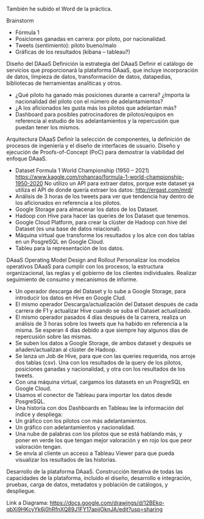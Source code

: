 También he subido el Word de la práctica.

Brainstorm

-	Fórmula 1 
-	Posiciones ganadas en carrera: por piloto, por nacionalidad. 
-	Tweets (sentimiento): piloto bueno/malo
-	Gráficas de los resultados (kibana – tableau?)


Diseño del DAaaS
Definición la estrategia del DAaaS
Definir el catálogo de servicios que proporcionará la plataforma DAaaS, que incluye incorporación de datos, limpieza de datos, transformación de datos, datapedias, bibliotecas de herramientas analíticas y otros.
-	¿Qué piloto ha ganado más posiciones durante a carrera? ¿Importa la nacionalidad del piloto con el número de adelantamientos?
-	¿A los aficionados les gusta más los pilotos que adelantan más?
-	Dashboard para posibles patrocinadores de pilotos/equipos en referencia al estudio de los adelantamientos y la repercusión que puedan tener los mismos. 

Arquitectura DAaaS
Definir la selección de componentes, la definición de procesos de ingeniería y el diseño de interfaces de usuario. Diseño y ejecución de Proofs-of-Concept (PoC) para demostrar la viabilidad del enfoque DAaaS.
-	Dataset Formula 1 World Championship (1950 – 2021) https://www.kaggle.com/rohanrao/formula-1-world-championship-1950-2020
No utilizo un API para extraer datos, porque este dataset ya utiliza el API de donde quería extraer los datos: http://ergast.com/mrd/ 
-	Análisis de 3 horas de los tweets para ver que tendencia hay dentro de los aficionados en referencia a los pilotos.
-	Google Storage para almacenar los datos de los Dataset. 
-	Hadoop con Hive para hacer las queries de los Dataset que tenemos. 
-	Google Cloud Platform, para crear la clúster de Hadoop con hive del Dataset (es una base de datos relacional).
-	Máquina virtual que transforme los resultados y los alce con dos tablas en un PosgreSQL en Google Cloud.
-	Tableu para la representación de los datos.

DAaaS Operating Model Design and Rollout
Personalizar los modelos operativos DAaaS para cumplir con los procesos, la estructura organizacional, las reglas y el gobierno de los clientes individuales. Realizar seguimiento de consumo y mecanismos de informe.

-	Un operador descarga del Dataset y lo sube a Google Storage, para introducir los datos en Hive en Google Clud.
-	El mismo operador Descarga/actualización del Dataset después de cada carrera de F1 y actualizar Hive cuando se suba el Dataset actualizado. 
-	El mismo operador pasados 4 días después de la carrera, realiza un análisis de 3 horas sobre los tweets que ha habido en referencia a la misma. Se esperan 4 días debido a que siempre hay algunos días de repercusión sobre las mismas.
-	Se suben los datos a Google Storage, de ambos dataset y después se añaden/actualizan al clúster de Hadoop.
-	Se lanza un Job de Hive, para que con las queries requerida, nos arroje dos tablas (csv). Una con los resultados de la query de los pilotos, posiciones ganadas y nacionalidad, y otra con los resultados de los tweets.
-	Con una máquina virtual, cargamos los datasets en un PosgreSQL en Google Cloud.
-	Usamos el conector de Tableau para importar los datos desde PosgreSQL.
-	Una historia con dos Dashboards en Tableau lee la información del índice y despliega:
-	Un gráfico con los pilotos con más adelantamientos.
-	Un gráfico con adelantamientos y nacionalidad.
-	Una nube de palabras con los pilotos que se está hablando más, y poner en verde los que tengan mejor valoración y en rojo los que peor valoración tengan.
-	Se envía al cliente un acceso a Tableau Viewer para que pueda visualizar los resultados de las historias. 

Desarrollo de la plataforma DAaaS.
Construcción iterativa de todas las capacidades de la plataforma, incluido el diseño, desarrollo e integración, pruebas, carga de datos, metadatos y población de catálogos, y despliegue.



Link a Diagrama:
https://docs.google.com/drawings/d/12BEkq-qbXj9HKcyYk6j0hRfnXQ89J1FY17apjjOknJA/edit?usp=sharing


 
